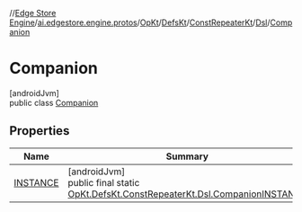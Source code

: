 //[Edge Store Engine](../../../../../../../index.md)/[ai.edgestore.engine.protos](../../../../../index.md)/[OpKt](../../../../index.md)/[DefsKt](../../../index.md)/[ConstRepeaterKt](../../index.md)/[Dsl](../index.md)/[Companion](index.md)

# Companion

[androidJvm]\
public class [Companion](index.md)

## Properties

| Name | Summary |
|---|---|
| [INSTANCE](index.md#1049178239%2FProperties%2F-89531115) | [androidJvm]<br>public final static [OpKt.DefsKt.ConstRepeaterKt.Dsl.Companion](index.md)[INSTANCE](index.md#1049178239%2FProperties%2F-89531115) |
